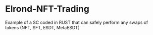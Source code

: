 # Elrond-NFT-Trading
Example of a SC coded in RUST that can safely perform any swaps of tokens (NFT, SFT, ESDT, MetaESDT)
